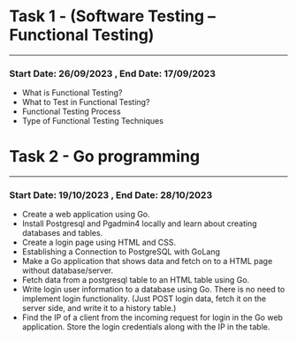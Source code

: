 # Task 1 - (Software Testing – Functional Testing)
*** 
### Start Date:    26/09/2023 , End Date:  17/09/2023
* What is Functional Testing?
* What to Test in Functional Testing?
* Functional Testing Process
* Type of Functional Testing Techniques


# Task 2 - Go programming
***
### Start Date:    19/10/2023 , End Date: 28/10/2023
* Create a web application using Go.
* Install Postgresql and Pgadmin4 locally and learn about creating databases and tables.
* Create a login page using HTML and CSS.
* Establishing a Connection to PostgreSQL with GoLang
* Make a Go application that shows data and fetch on to a HTML page without database/server.
* Fetch data from a postgresql table to an HTML table using Go.
* Write login user information to a database using Go. There is no need to implement login functionality. (Just POST login data, fetch it on the server side, and write it to a history table.)
* Find the IP of a client from the incoming request for login in the Go web application. Store the login credentials along with the IP in the table.

